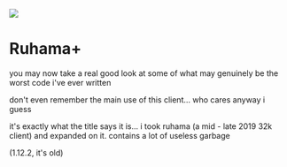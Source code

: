 ![](https://github.com/blu3-65b/RuhamaPlus/blob/master/image10.jpg)


# Ruhama+ 

you may now take a real good look at some of what may genuinely be the worst code i've ever written

don't even remember the main use of this client... who cares anyway i guess

it's exactly what the title says it is... i took ruhama (a mid - late 2019 32k client) and expanded on it. contains a lot of useless garbage


(1.12.2, it's old)
